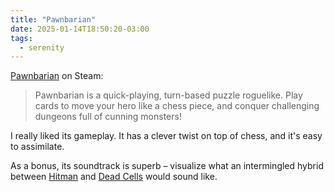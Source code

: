 ```yaml
---
title: "Pawnbarian"
date: 2025-01-14T18:50:20-03:00
tags:
  - serenity
---
```


[Pawnbarian](https://store.steampowered.com/app/1142080/Pawnbarian/) on Steam:

> Pawnbarian is a quick-playing, turn-based puzzle roguelike. Play cards to move
> your hero like a chess piece, and conquer challenging dungeons full of cunning
> monsters!

I really liked its gameplay. It has a clever twist on top of chess, and it's
easy to assimilate.

As a bonus, its soundtrack is superb – visualize what an intermingled hybrid
between [Hitman](https://ioi.dk/hitman) and [Dead
Cells](https://dead-cells.com/) would sound like.
